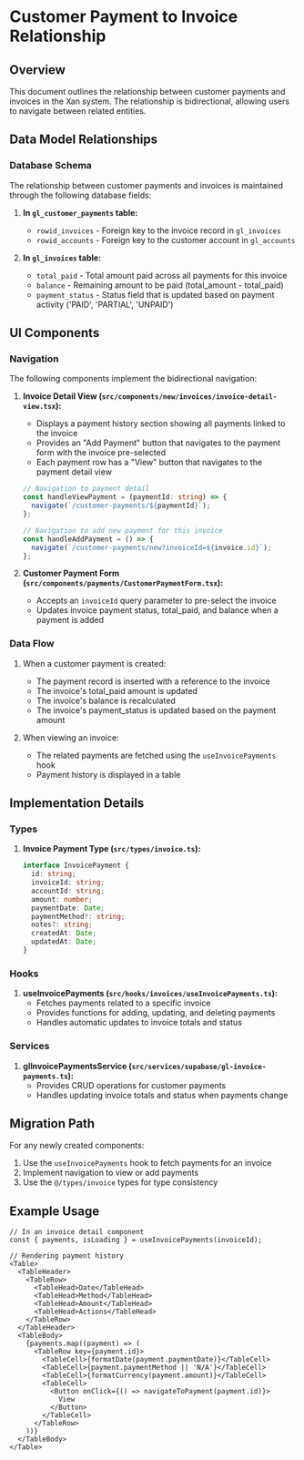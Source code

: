 # Customer Payment to Invoice Relationship

## Overview

This document outlines the relationship between customer payments and invoices in the Xan system. The relationship is bidirectional, allowing users to navigate between related entities.

## Data Model Relationships

### Database Schema

The relationship between customer payments and invoices is maintained through the following database fields:

1. **In `gl_customer_payments` table:**
   - `rowid_invoices` - Foreign key to the invoice record in `gl_invoices`
   - `rowid_accounts` - Foreign key to the customer account in `gl_accounts`

2. **In `gl_invoices` table:**
   - `total_paid` - Total amount paid across all payments for this invoice
   - `balance` - Remaining amount to be paid (total_amount - total_paid)
   - `payment_status` - Status field that is updated based on payment activity ('PAID', 'PARTIAL', 'UNPAID')

## UI Components

### Navigation

The following components implement the bidirectional navigation:

1. **Invoice Detail View (`src/components/new/invoices/invoice-detail-view.tsx`):**
   - Displays a payment history section showing all payments linked to the invoice
   - Provides an "Add Payment" button that navigates to the payment form with the invoice pre-selected
   - Each payment row has a "View" button that navigates to the payment detail view

   ```typescript
   // Navigation to payment detail
   const handleViewPayment = (paymentId: string) => {
     navigate(`/customer-payments/${paymentId}`);
   };

   // Navigation to add new payment for this invoice
   const handleAddPayment = () => {
     navigate(`/customer-payments/new?invoiceId=${invoice.id}`);
   };
   ```

2. **Customer Payment Form (`src/components/payments/CustomerPaymentForm.tsx`):**
   - Accepts an `invoiceId` query parameter to pre-select the invoice
   - Updates invoice payment status, total_paid, and balance when a payment is added

### Data Flow

1. When a customer payment is created:
   - The payment record is inserted with a reference to the invoice
   - The invoice's total_paid amount is updated
   - The invoice's balance is recalculated
   - The invoice's payment_status is updated based on the payment amount

2. When viewing an invoice:
   - The related payments are fetched using the `useInvoicePayments` hook
   - Payment history is displayed in a table

## Implementation Details

### Types

1. **Invoice Payment Type (`src/types/invoice.ts`):**
   ```typescript
   interface InvoicePayment {
     id: string;
     invoiceId: string;
     accountId: string;
     amount: number;
     paymentDate: Date;
     paymentMethod?: string;
     notes?: string;
     createdAt: Date;
     updatedAt: Date;
   }
   ```

### Hooks

1. **useInvoicePayments (`src/hooks/invoices/useInvoicePayments.ts`):**
   - Fetches payments related to a specific invoice
   - Provides functions for adding, updating, and deleting payments
   - Handles automatic updates to invoice totals and status

### Services

1. **glInvoicePaymentsService (`src/services/supabase/gl-invoice-payments.ts`):**
   - Provides CRUD operations for customer payments
   - Handles updating invoice totals and status when payments change

## Migration Path

For any newly created components:

1. Use the `useInvoicePayments` hook to fetch payments for an invoice
2. Implement navigation to view or add payments
3. Use the `@/types/invoice` types for type consistency

## Example Usage

```tsx
// In an invoice detail component
const { payments, isLoading } = useInvoicePayments(invoiceId);

// Rendering payment history
<Table>
  <TableHeader>
    <TableRow>
      <TableHead>Date</TableHead>
      <TableHead>Method</TableHead>
      <TableHead>Amount</TableHead>
      <TableHead>Actions</TableHead>
    </TableRow>
  </TableHeader>
  <TableBody>
    {payments.map((payment) => (
      <TableRow key={payment.id}>
        <TableCell>{formatDate(payment.paymentDate)}</TableCell>
        <TableCell>{payment.paymentMethod || 'N/A'}</TableCell>
        <TableCell>{formatCurrency(payment.amount)}</TableCell>
        <TableCell>
          <Button onClick={() => navigateToPayment(payment.id)}>
            View
          </Button>
        </TableCell>
      </TableRow>
    ))}
  </TableBody>
</Table>
``` 
